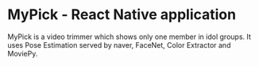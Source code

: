 # MyPick - React Native application

MyPick is a video trimmer which shows only one member in idol groups.
It uses Pose Estimation served by naver, FaceNet, Color Extractor and MoviePy.
